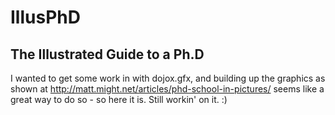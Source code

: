 # IllusPhD
## The Illustrated Guide to a Ph.D

I wanted to get some work in with dojox.gfx, and building up the graphics as shown at http://matt.might.net/articles/phd-school-in-pictures/ seems like a great way to do so - so here it is. Still workin' on it. :)
